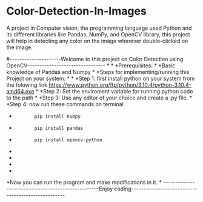 # Color-Detection-In-Images
A project in Computer vision, the programming language used Python and its different libraries like Pandas, NumPy, and OpenCV library, this project will help in detecting any color on the image wherever double-clicked on the image.


#---------------------Welcome to this project on Color Detection using OpenCV--------------------------------
*
*
*Prerequisites:
*
*Basic knowledge of Pandas and Numpy
*
*Steps for implementing/running this Project on your system:
*
*
*Step 1: first install python on your system from the folowing link https://www.python.org/ftp/python/3.10.4/python-3.10.4-amd64.exe
*
*Step 2: Set the enviroment variable for running python code to the path
*
*Step 3: Use any editor of your choice and create a .py file.
*
*Step 4: now run these commands on terminal
*            pip install numpy
*            pip install pandas
*            pip install opencv-python
*
*
*
*
*Now you can run the program and make modifications in it.
*
---------------------------------------------------Enjoy coding---------------------------------------------------
